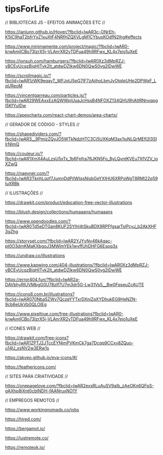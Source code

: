 # tipsForLife

// BIBLIOTECAS JS - EFEITOS ANIMAÇÕES ETC //

https://ianlunn.github.io/Hover/?fbclid=IwAR3c-ONrEh-K5IC9haT2bfrYxZ1xuXtF4NRfHZQXVLgM1CYbusKOdfN2lhg#effects

https://www.minimamente.com/project/magic/?fbclid=IwAR0-krwAmjICBo73lzrX5j-VLAnrXR2yTDFua49h9RFwx_KL4x7eio1uXeE

https://jonsuh.com/hamburgers/?fbclid=IwAR0Xz3dMpRZJ-yBCEyUcqzBjqHITvk2It_atdwDZIkw6DN0QwS0vg2lDwWE

https://scrollmagic.io/?fbclid=IwAR1zWK9eqayT_WFJotJ5pG7lF7zAiihoLbmJvOtqIpUHp2DPWqF_LqUReoM

https://vincentgarreau.com/particles.js/?fbclid=IwAR29WEAxxEzAQWWpjUuaJcHssB4NFOXZ134QHU9hAItRNnvqpgl5KfYuIDw

https://apexcharts.com/react-chart-demos/area-charts/

// GERADOR DE CÓDIGO - STYLES //

https://shapedividers.com/?fbclid=IwAR3__9PmizZQyJO5WTkNdzHTC3Cj5UXKqM3ax1juNLQrMEfI2l3SIIrNImQ

https://couleur.io/?fbclid=IwAR1XmX4AuLzsU5xTx_1b6Fpfra76JKN5Fo_8yLQyntKVEu7XfVZV_ioXZwQ

https://naevner.com/?fbclid=IwAR3TknhLqzf7JumnDdPjIWIqsNisbGeYXIHU6XRPoWgT8RMl22q59IuXRBk

// ILUSTRAÇÕES //

https://drawkit.com/product/education-free-vector-illustrations

https://blush.design/collections/humaaans/humaaans

https://www.opendoodles.com/?fbclid=IwAR0Td5eDTGan8KUF2SYlhI4tSkuBDX9RPFfgsarTslPcyJ_b2AkXHF3qZhg

https://storyset.com/?fbclid=IwAR2YJYvNv46kAqac-pt0O3dmKMaKXbgoJ3MWlmYEk1wyffUhDHFG6Espq3s

https://undraw.co/illustrations

https://www.kapwing.com/404-illustrations/?fbclid=IwAR0Xz3dMpRZJ-yBCEyUcqzBjqHITvk2It_atdwDZIkw6DN0QwS0vg2lDwWE

https://error404.fun/?fbclid=IwAR2a-DAVbhyRIUVMbgG0U78zlf7U7m3dr5G-Lw31Vs5__Bw0FqseuZcAUTE

https://icons8.com.br/illustrations?fbclid=IwAR070Nba5ZWv7QczeYYTxrDXniZpXYDhukEG9HeNZN-9cb6eUkVb0QLOIEg

https://www.pixeltrue.com/free-illustrations?fbclid=IwAR0-krwAmjICBo73lzrX5j-VLAnrXR2yTDFua49h9RFwx_KL4x7eio1uXeE

// ICONES WEB //

https://drawkit.com/free-icons?fbclid=IwAR1ZPTJ2JTccEYNjmPVKmCk7ga7Dcqq9CCxy8ZQuo-u14U_xsNV2w3ERw1s

https://akveo.github.io/eva-icons/#/

https://feathericons.com/

// SITES PARA CRIATIVIDADE //

https://onepagelove.com/?fbclid=IwAR2exsRLuAuSV9aIb_zAeOKn6QFpS-gAXhp8jXnt0cbINDH-fAANruxNO1Y

// EMPREGOS REMOTOS //

https://www.workingnomads.co/jobs

https://hired.com/

https://bergamot.io/

https://justremote.co/

https://remoteok.io/
